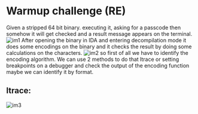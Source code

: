 # Warmup challenge (RE)
Given a stripped 64 bit binary.
executing it, asking for a passcode then somehow it will get checked and a result message appears on the terminal.
![im1](executing.png)
After opening the binary in IDA and entering decompilation mode it does some encodings on the binary and it checks the result by doing some calculations on the characters.
![im2](checksb64.png)
so first of all we have to identify the encoding algorithm.
We can use 2 methods to do that ltrace or setting breakpoints on a debugger and check the output of the encoding function maybe we can identify it by format.
## ltrace:
![im3](checksb64.png)
